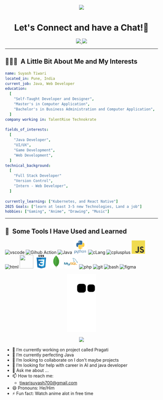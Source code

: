 <p align="center">
  <img src="https://capsule-render.vercel.app/api?type=waving&color=gradient&text=Hello!&height=100&section=header"/>
</p>

<h1 align="center">
  Let's Connect and have a Chat!💬
</h1>

<p align="center">

<a href="https://www.linkedin.com/in/suyash-tiwari-15b32123a?">
  <img height="50" src="https://user-images.githubusercontent.com/46517096/166973395-19676cd8-f8ec-4abf-83ff-da8243505b82.png"/>
</a>

<a href="https://www.instagram.com/suyash_t_09">
  <img height="50" src="https://user-images.githubusercontent.com/46517096/166974368-9798f39f-1f46-499c-b14e-81f0a3f83a06.png"/>
</a>
</p>

---

<h2> 👨🏻‍💻 &nbsp;A Little Bit About Me and My Interests</h2>

```yaml
name: Suyash Tiwari
located_in: Pune, India
current_job: Java, Web Developer
education:
  [
    "Self-Taught Developer and Designer",
    "Master's in Computer Application",
    "Bachelor's in Business Administration and Computer Application",
  ]
company working in: TalentRise Technokrate

fields_of_interests:
  [
    "Java Developer",
    "UI/UX",
    "Game Development",
    "Web Development",
  ]
technical_background:
  [
    "Full Stack Developer"
    "Version Control",
    "Intern - Web Developer",
  ]
  
currently_learning: ["Kubernetes, and React Native"]
2025 Goals: ["learn at least 3-5 new Technologies, Land a job"]
hobbies: ["Gaming", "Anime", "Drawing", "Music"]
```
  
---  
  
<h2> 🚀 &nbsp;Some Tools I Have Used and Learned</h2>
<p align="left">


<img src="https://cdn.jsdelivr.net/gh/devicons/devicon/icons/vscode/vscode-original.svg" alt="vscode" width="45" height="45"/>
<img src="https://cdn.jsdelivr.net/gh/devicons/devicon@latest/icons/githubactions/githubactions-original.svg" alt="Gihub Action" width="45" height="45" />
<img src="https://cdn.jsdelivr.net/gh/devicons/devicon@latest/icons/java/java-original.svg" alt="Java" width="45" height="45" />
<img src="https://raw.githubusercontent.com/devicons/devicon/master/icons/python/python-original-wordmark.svg" alt="python" width="45" height="45"/>
<img src="https://cdn.jsdelivr.net/gh/devicons/devicon/icons/c/c-original.svg" alt="cLang" width="45" height="45"/>
<img src="https://cdn.jsdelivr.net/gh/devicons/devicon/icons/cplusplus/cplusplus-original.svg" alt="cplusplus" width="45" height="45"/>
<img src="https://raw.githubusercontent.com/devicons/devicon/master/icons/javascript/javascript-original.svg" alt="javascript" width="45" height="45" />
<!-- <img src="https://raw.githubusercontent.com/devicons/devicon/master/icons/react/react-original-wordmark.svg" alt="react" width="45" height="45" /> -->
<!-- <img src="https://cdn.jsdelivr.net/gh/devicons/devicon/icons/vuejs/vuejs-original-wordmark.svg" alt="VueJS" width="45" height="45"/> -->
<img src="https://cdn.jsdelivr.net/gh/devicons/devicon/icons/html5/html5-original.svg" alt="html" width="45" height="45"/>
<img src="https://cdn.jsdelivr.net/gh/devicons/devicon@latest/icons/bootstrap/bootstrap-original-wordmark.svg" width="45" height="45" />
<img src="https://raw.githubusercontent.com/devicons/devicon/master/icons/css3/css3-original-wordmark.svg" alt="css3" width="45" height="45" />
<img src="https://raw.githubusercontent.com/devicons/devicon/master/icons/mongodb/mongodb-original.svg" alt="mongodb" width="45" height="45" />
<img src="https://raw.githubusercontent.com/devicons/devicon/master/icons/mysql/mysql-original-wordmark.svg" alt="mysql" width="45" height="45" />
<!-- <img src="https://raw.githubusercontent.com/devicons/devicon/master/icons/nodejs/nodejs-original-wordmark.svg" alt="nodejs" width="45" height="45" /> -->
<img src="https://cdn.jsdelivr.net/gh/devicons/devicon/icons/php/php-original.svg" alt="php" width="45" height="45"/>
<!-- <img src="https://cdn.jsdelivr.net/gh/devicons/devicon/icons/laravel/laravel-plain-wordmark.svg" alt="Laravel" width="45" height="45"/> -->
<!-- <img src="https://cdn.jsdelivr.net/gh/devicons/devicon/icons/flutter/flutter-original.svg" alt="flutter" width="45" height="45"/> -->
<!-- <img src="https://cdn.jsdelivr.net/gh/devicons/devicon/icons/kubernetes/kubernetes-plain.svg" alt="kubernetes" width="45" height="45"/> -->
<!-- <img src="https://cdn.jsdelivr.net/gh/devicons/devicon/icons/linux/linux-original.svg" alt="linux" width="45" height="45"/> -->
<img src="https://cdn.jsdelivr.net/gh/devicons/devicon/icons/git/git-original.svg" alt="git" width="45" height="45"/>
<img src="https://cdn.jsdelivr.net/gh/devicons/devicon/icons/bash/bash-original.svg" alt="bash" width="45" height="45"/>
<img src="https://cdn.jsdelivr.net/gh/devicons/devicon/icons/figma/figma-original.svg" alt="figma" width="45" height="45"/>   
</p>




<!-- GitHub Contribution Graph Snake Animation -->
<p align="center">
  <img src="https://raw.githubusercontent.com/SuyashT0911/SuyashT0911/output/github-contribution-grid-snake.svg" alt="Snake animation" />
</p>

<!-- Footer Wave -->
<p align="center">
  <img src="https://capsule-render.vercel.app/api?type=waving&color=gradient&height=100&section=footer"/>
</p>




- 🔭 I’m currently working on project called Pragati
- 🌱 I’m currently perfecting Java
- 👯 I’m looking to collaborate on I don't maybe projects
- 🤔 I’m looking for help with career in AI and java developer 
- 💬 Ask me about ...
- 📫 How to reach me:
   - tiwarisuyash700@gmail.com
- 😄 Pronouns: He/Him
- ⚡ Fun fact: Watch anime alot in free time

<!--
**SuyashT0911/SuyashT0911** is a ✨ _special_ ✨ repository because its `README.md` (this file) appears on your GitHub profile.
